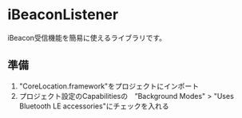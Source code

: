 iBeaconListener
===============
iBeacon受信機能を簡易に使えるライブラリです。

## 準備
1. "CoreLocation.framework"をプロジェクトにインポート
1. プロジェクト設定のCapabilitiesの　”Background Modes" > "Uses Bluetooth LE accessories"にチェックを入れる